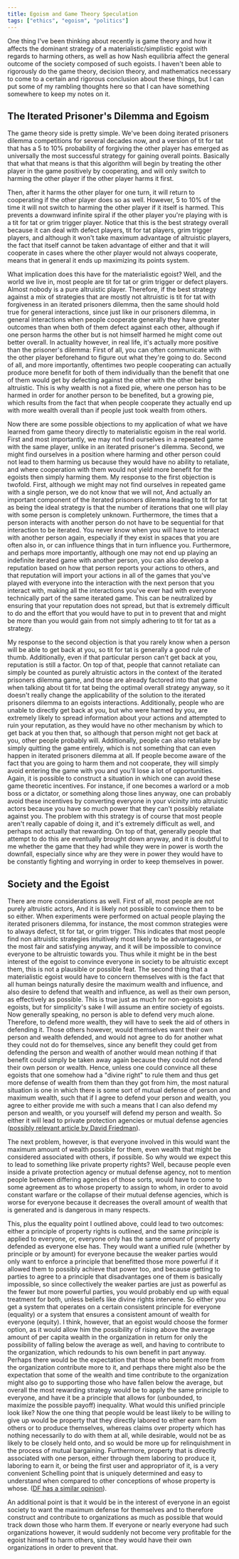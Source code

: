 ```yaml
---
title: Egoism and Game Theory Speculation
tags: ["ethics", "egoism", "politics"]
---
```


One thing I've been thinking about recently is game theory and how it affects the dominant strategy of a materialistic/simplistic egoist with regards to harming others, as well as how Nash equilibria affect the general outcome of the society composed of such egoists. I haven't been able to rigorously do the game theory, decision theory, and mathematics necessary to come to a certain and rigorous conclusion about these things, but I can put some of my rambling thoughts here so that I can have something somewhere to keep my notes on it.

## The Iterated Prisoner's Dilemma and Egoism
The game theory side is pretty simple. We've been doing iterated prisoners dilemma competitions for several decades now, and a version of tit for tat that has a 5 to 10% probability of forgiving the other player has emerged as universally the most successful strategy for gaining overall points. Basically that what that means is that this algorithm will begin by treating the other player in the game positively by cooperating, and will only switch to harming the other player if the other player harms it first.

Then, after it harms the other player for one turn, it will return to cooperating if the other player does so as well. However, 5 to 10% of the time it will not switch to harming the other player if it itself is harmed. This prevents a downward infinite spiral if the other player you're playing with is a tit for tat or grim trigger player. Notice that this is the best strategy overall because it can deal with defect players, tit for tat players, grim trigger players, and although it won't take maximum advantage of altruistic players, the fact that itself cannot be taken advantage of either and that it will cooperate in cases where the other player would not always cooperate, means that in general it ends up maximizing its points system.

What implication does this have for the materialistic egoist? Well, and the world we live in, most people are tit for tat or grim trigger or defect players. Almost nobody is a pure altruistic player. Therefore, if the best strategy against a mix of strategies that are mostly not altruistic is tit for tat with forgiveness in an iterated prisoners dilemma, then the same should hold true for general interactions, since just like in our prisoners dilemma, in general interactions when people cooperate generally they have greater outcomes than when both of them defect against each other, although if one person harms the other but is not himself harmed he might come out better overall. In actuality however, in real life, it's actually more positive than the prisoner's dilemma: First of all, you can often communicate with the other player beforehand to figure out what they're going to do. Second of all, and more importantly, oftentimes two people cooperating can actually produce more benefit for both of them individually than the benefit that one of them would get by defecting against the other with the other being altruistic. This is why wealth is not a fixed pie, where one person has to be harmed in order for another person to be benefited, but a growing pie, which results from the fact that when people cooperate they actually end up with more wealth overall than if people just took wealth from others.

Now there are some possible objections to my application of what we have learned from game theory directly to materialistic egoism in the real world. First and most importantly, we may not find ourselves in a repeated game with the same player, unlike in an iterated prisoner's dilemma. Second, we might find ourselves in a position where harming and other person could not lead to them harming us because they would have no ability to retaliate, and where cooperation with them would not yield more benefit for the egoists then simply harming them.
My response to the first objection is twofold. First, although we might may not find ourselves in repeated game with a single person, we do not know that we will not, And actually an important component of the iterated prisoners dilemma leading to tit for tat as being the ideal strategy is that the number of iterations that one will play with some person is completely unknown. Furthermore, the times that a person interacts with another person do not have to be sequential for that interaction to be iterated. You never know when you will have to interact with another person again, especially if they exist in spaces that you are often also in, or can influence things that in turn influence you. Furthermore, and perhaps more importantly, although one may not end up playing an indefinite iterated game with another person, you can also develop a reputation based on how that person reports your actions to others, and that reputation will import your actions in all of the games that you've played with everyone into the interaction with the next person that you interact with, making all the interactions you've ever had with everyone technically part of the same iterated game. This can be neutralized by ensuring that your reputation does not spread, but that is extremely difficult to do and the effort that you would have to put in to prevent that and might be more than you would gain from not simply adhering to tit for tat as a strategy.

My response to the second objection is that you rarely know when a person will be able to get back at you, so tit for tat is generally a good rule of thumb. Additionally, even if that particular person can't get back at you, reputation is still a factor. On top of that, people that cannot retaliate can simply be counted as purely altruistic actors in the context of the iterated prisoners dilemma game, and those are already factored into that game when talking about tit for tat being the optimal overall strategy anyway, so it doesn't really change the applicability of the solution to the iterated prisoners dilemma to an egoists interactions. Additionally, people who are unable to directly get back at you, but who were harmed by you, are extremely likely to spread information about your actions and attempted to ruin your reputation, as they would have no other mechanism by which to get back at you then that, so although that person might not get back at you, other people probably will.
Additionally, people can also retaliate by simply quitting the game entirely, which is not something that can even happen in iterated prisoners dilemma at all. If people become aware of the fact that you are going to harm them and not cooperate, they will simply avoid entering the game with you and you'll lose a lot of opportunities.
Again, it is possible to construct a situation in which one can avoid these game theoretic incentives. For instance, if one becomes a warlord or a mob boss or a dictator, or something along those lines anyway, one can probably avoid these incentives by converting everyone in your vicinity into altruistic actors because you have so much power that they can't possibly retaliate against you. The problem with this strategy is of course that most people aren't really capable of doing it, and it's extremely difficult as well, and perhaps not actually that rewarding. On top of that, generally people that attempt to do this are eventually brought down anyway, and it is doubtful to me whether the game that they had while they were in power is worth the downfall, especially since why are they were in power they would have to be constantly fighting and worrying in order to keep themselves in power.

## Society and the Egoist
There are more considerations as well. First of all, most people are not purely altruistic actors, And it is likely not possible to convince them to be so either. When experiments were performed on actual people playing the iterated prisoners dilemma, for instance, the most common strategies were to always defect, tit for tat, or grim trigger. This indicates that most people find non altruistic strategies intuitively most likely to be advantageous, or the most fair and satisfying anyway, and it will be impossible to convince everyone to be altruistic towards you. Thus while it might be in the best interest of the egoist to convince everyone in society to be altruistic except them, this is not a plausible or possible feat.
The second thing that a materialistic egoist would have to concern themselves with is the fact that all human beings naturally desire the maximum wealth and influence, and also desire to defend that wealth and influence, as well as their own person, as effectively as possible. This is true just as much for non-egoists as egoists, but for simplicity's sake I will assume an entire society of egoists. Now generally speaking, no person is able to defend very much alone. Therefore, to defend more wealth, they will have to seek the aid of others in defending it. Those others however, would themselves want their own person and wealth defended, and would not agree to do for another what they could not do for themselves, since any benefit they could get from defending the person and wealth of another would mean nothing if that benefit could simply be taken away again because they could not defend their own person or wealth. Hence, unless one could convince all these egoists that one somehow had a "divine right" to rule them and thus get more defense of wealth from them than they got from him, the most natural situation is one in which there is some sort of mutual defense of person and maximum wealth, such that if I agree to defend your person and wealth, you agree to either provide me with such a means that I can also defend my person and wealth, or you yourself will defend my person and wealth. So either it will lead to private protection agencies or mutual defense agencies ([possibly relevant article by David Friedman](http://www.daviddfriedman.com/Academic/FeudThenandNow.html)).

The next problem, however, is that everyone involved in this would want the maximum amount of wealth possible for them, even wealth that might be considered associated with others, if possible. So why would we expect this to lead to something like private property rights? Well, because people even inside a private protection agency or mutual defense agency, not to mention people between differing agencies of those sorts, would have to come to some agreement as to whose property to assign to whom, in order to avoid constant warfare or the collapse of their mutual defense agencies, which is worse for everyone because it decreases the overall amount of wealth that is generated and is dangerous in many respects.

This, plus the equality point I outlined above, could lead to two outcomes: either a principle of property rights is outlined, and the same *principle* is applied to everyone, or, everyone only has the same *amount* of property defended as everyone else has. They would want a unified rule (whether by principle or by amount) for everyone because the weaker parties would only want to enforce a principle that benefitted those more powerful if it allowed them to possibly achieve that power too, and because getting to parties to agree to a principle that disadvantages one of them is basically impossible, so since collectively the weaker parties are just as powerful as the fewer but more powerful parties, you would probably end up with equal treatment for both, unless beliefs like divine rights intervene. So either you get a system that operates on a certain consistent principle for everyone (equality) or a system that ensures a consistent amount of wealth for everyone (equity). I think, however, that an egoist would choose the former option, as it would allow him the possibility of rising above the average amount of per capita wealth in the organization in return for only the possibility of falling below the average as well, and having to contribute to the organization, which redounds to his own benefit in part anyway. Perhaps there would be the expectation that those who benefit more from the organization contribute more to it, and perhaps there might also be the expectation that some of the wealth and time contribute to the organization might also go to supporting those who have fallen below the average, but overall the most rewarding strategy would be to apply the same principle to everyone, and have it be a principle that allows for (unbounded, to maximize the possible payoff) inequality.
What would this unified principle look like? Now the one thing that people would be least likely to be willing to give up would be property that they directly labored to either earn from others or to produce themselves, whereas claims over property which has nothing necessarily to do with them at all, while desirable, would not be as likely to be closely held onto, and so would be more up for relinquishment in the process of mutual bargaining. Furthermore, property that is directly associated with one person, either through them laboring to produce it, laboring to earn it, or being the first user and appropriator of it, is a very convenient Schelling point that is uniquely determined and easy to understand when compared to other conceptions of whose property is whose. ([DF has a similar opinion](http://www.daviddfriedman.com/Academic/Property/Property.html)).

An additional point is that it would be in the interest of everyone in an egoist society to want the maximum defense for themselves and to therefore construct and contribute to organizations as much as possible that would track down those who harm them. If everyone or nearly everyone had such organizations however, it would suddenly not become very profitable for the egoist himself to harm others, since they would have their own organizations in order to prevent that.
